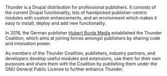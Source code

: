 Thunder is a Drupal distribution for professional publishers. It consists of the current Drupal functionality, lots of handpicked publisher-centric modules with custom enhancements, and an environment which makes it easy to install, deploy and add new functionality.

In 2016, the German publisher [Hubert Burda Media](http://www.hubert-burda-media.com/) established the Thunder Coalition, which aims at joining forces amongst publishers by sharing code and innovation power.

As members of the Thunder Coalition, publishers, industry partners, and developers develop useful modules and extensions, use them for their own purposes and share them with the Coalition by publishing them under the GNU General Public License to further enhance Thunder.
